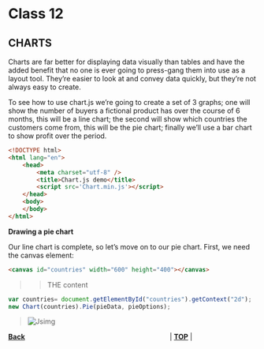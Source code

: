 # Class 12

## **CHARTS**

Charts are far better for displaying data visually than tables and have the added benefit that no one is ever going to press-gang them into use as a layout tool. They’re easier to look at and convey data quickly, but they’re not always easy to create.


To see how to use chart.js we’re going to create a set of 3 graphs; one will show the number of buyers a fictional product has over the course of 6 months, this will be a line chart; the second will show which countries the customers come from, this will be the pie chart; finally we’ll use a bar chart to show profit over the period.

```html
<!DOCTYPE html>
<html lang="en">
    <head>
        <meta charset="utf-8" />
        <title>Chart.js demo</title>
        <script src='Chart.min.js'></script>
    </head>
    <body>
    </body>
</html>
```

**Drawing a pie chart**

Our line chart is complete, so let’s move on to our pie chart. First, we need the canvas element:

```html
<canvas id="countries" width="600" height="400"></canvas>
```

>> THE content 
```js
var countries= document.getElementById("countries").getContext("2d");
new Chart(countries).Pie(pieData, pieOptions);
```

>![Jsimg](https://miro.medium.com/max/3648/1*ZxZMc4n6XJxlNjA-p4WAKg.png)


[**Back**](https://odehabuzaid.github.io/reading-notes/)                     | [**TOP**](##CHARTS) |

